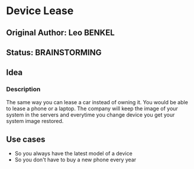 # Device Lease

## Original Author: Leo BENKEL

## Status: BRAINSTORMING

## Idea

### Description

The same way you can lease a car instead of owning it. You would be able to lease a phone or a laptop.
The company will keep the image of your system in the servers and everytime you change device you get your
system image restored.

## Use cases

* So you always have the latest model of a device
* So you don't have to buy a new phone every year
